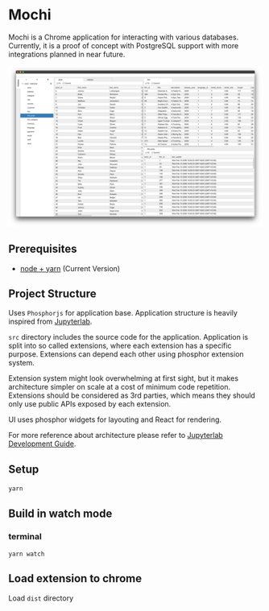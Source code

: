 # Mochi

Mochi is a Chrome application for interacting with various databases. Currently, it is a proof of concept
with PostgreSQL support with more integrations planned in near future.

![Usage](./assets/usage-example.png)

## Prerequisites

* [node + yarn](https://nodejs.org/) (Current Version)

## Project Structure

Uses `Phosphorjs` for application base. Application structure is heavily
inspired from [Jupyterlab](https://github.com/jupyterlab/jupyterlab).

`src` directory includes the source code for the application. Application is split into so called extensions, where each
extension has a specific purpose. Extensions can depend each other using phosphor extension system.

Extension system might look overwhelming at first sight, but it makes architecture simpler on scale at a cost of
minimum code repetition. Extensions should be considered as 3rd parties, which means they should only use public
APIs exposed by each extension.

UI uses phosphor widgets for layouting and React for rendering.

For more reference about architecture please refer to
[Jupyterlab Development Guide](https://jupyterlab.readthedocs.io/en/stable/developer/extension_dev.html).

## Setup

```
yarn
```

## Build in watch mode

### terminal

```
yarn watch
```

## Load extension to chrome

Load `dist` directory

